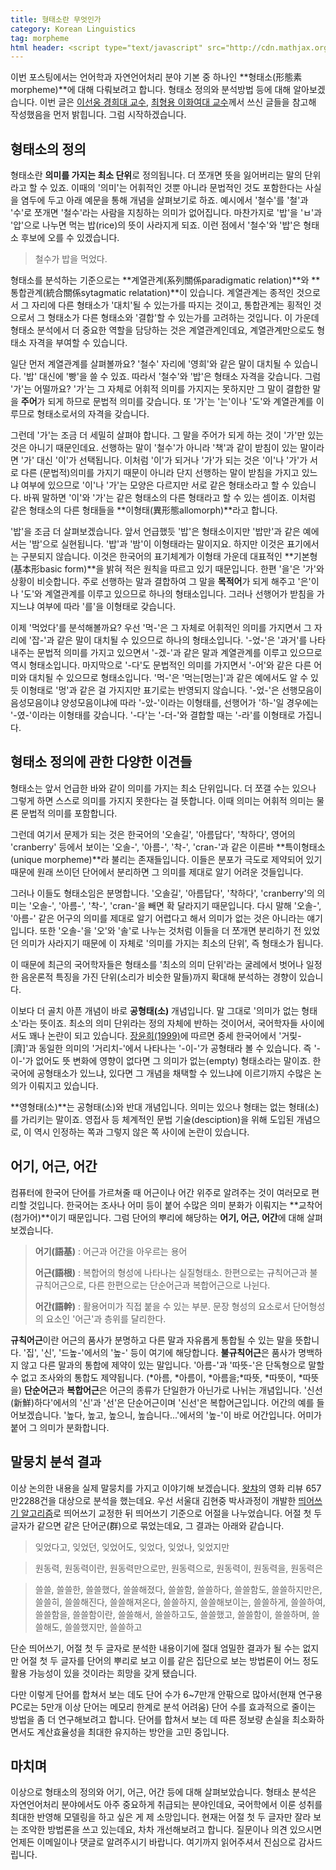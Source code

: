 ```yaml
---
title: 형태소란 무엇인가
category: Korean Linguistics
tag: morpheme
html header: <script type="text/javascript" src="http://cdn.mathjax.org/mathjax/latest/MathJax.js?config=TeX-AMS_SVG"></script>
---
```


이번 포스팅에서는 언어학과 자연언어처리 분야 기본 중 하나인 **형태소(形態素morpheme)**에 대해 다뤄보려고 합니다. 형태소 정의와 분석방법 등에 대해 알아보겠습니다. 이번 글은 [이선웅 경희대 교수](http://www.kyobobook.co.kr/product/detailViewKor.laf?mallGb=KOR&ejkGb=KOR&barcode=9788984775275&orderClick=JA2), [최형용 이화여대 교수](https://www.kyobobook.co.kr/product/detailViewKor.laf?mallGb=KOR&ejkGb=KOR&barcode=9788962924572&orderClick=JAj)께서 쓰신 글들을 참고해 작성했음을 먼저 밝힙니다. 그럼 시작하겠습니다.



## 형태소의 정의

형태소란 **의미를 가지는 최소 단위**로 정의됩니다. 더 쪼개면 뜻을 잃어버리는 말의 단위라고 할 수 있죠. 이때의 '의미'는 어휘적인 것뿐 아니라 문법적인 것도 포함한다는 사실을 염두에 두고 아래 예문을 통해 개념을 살펴보기로 하죠. 예시에서 '철수'를 '철'과 '수'로 쪼개면 '철수'라는 사람을 지칭하는 의미가 없어집니다. 마찬가지로 '밥'을 'ㅂ'과 '압'으로 나누면 먹는 밥(rice)의 뜻이 사라지게 되죠. 이런 점에서 '철수'와 '밥'은 형태소 후보에 오를 수 있겠습니다.

> 철수가 밥을 먹었다.

형태소를 분석하는 기준으로는 **계열관계(系列關係paradigmatic relation)**와 **통합관계(統合關係sytagmatic relatation)**이 있습니다. 계열관계는 종적인 것으로서 그 자리에 다른 형태소가 '대치'될 수 있는가를 따지는 것이고, 통합관계는 횡적인 것으로서 그 형태소가 다른 형태소와 '결합'할 수 있는가를 고려하는 것입니다. 이 가운데 형태소 분석에서 더 중요한 역할을 담당하는 것은 계열관계인데요, 계열관계만으로도 형태소 자격을 부여할 수 있습니다.

일단 먼저 계열관계를 살펴볼까요? '철수' 자리에 '영희'와 같은 말이 대치될 수 있습니다. '밥' 대신에 '빵'을 쓸 수 있죠. 따라서 '철수'와 '밥'은 형태소 자격을 갖습니다. 그럼 '가'는 어떨까요? '가'는 그 자체로 어휘적 의미를 가지지는 못하지만 그 말이 결합한 말을 **주어**가 되게 하므로 문법적 의미를 갖습니다. 또 '가'는 '는'이나 '도'와 계열관계를 이루므로 형태소로서의 자격을 갖습니다.

그런데 '가'는 조금 더 세밀히 살펴야 합니다. 그 말을 주어가 되게 하는 것이 '가'만 있는 것은 아니기 때문인데요. 선행하는 말이 '철수'가 아니라 '책'과 같이 받침이 있는 말이라면 '가' 대신 '이'가 선택됩니다. 이처럼 '이'가 되거나 '가'가 되는 것은 '이'나 '가'가 서로 다른 (문법적)의미를 가지기 때문이 아니라 단지 선행하는 말이 받침을 가지고 있느냐 여부에 있으므로 '이'나 '가'는 모양은 다르지만 서로 같은 형태소라고 할 수 있습니다. 바꿔 말하면 '이'와 '가'는 같은 형태소의 다른 형태라고 할 수 있는 셈이죠. 이처럼 같은 형태소의 다른 형태들을 **이형태(異形態allomorph)**라고 합니다.

'밥'을 조금 더 살펴보겠습니다. 앞서 언급했듯 '밥'은 형태소이지만 '밥만'과 같은 예에서는 '밤'으로 실현됩니다. '밥'과 '밤'이 이형태라는 말이지요. 하지만 이것은 표기에서는 구분되지 않습니다. 이것은 한국어의 표기체계가 이형태 가운데 대표적인 **기본형(基本形basic form)**을 밝혀 적은 원칙을 따르고 있기 때문입니다. 한편 '을'은 '가'와 상황이 비슷합니다. 주로 선행하는 말과 결합하여 그 말을 **목적어**가 되게 해주고 '은'이나 '도'와 계열관계를 이루고 있으므로 하나의 형태소입니다. 그러나 선행어가 받침을 가지느냐 여부에 따라 '를'을 이형태로 갖습니다.

이제 '먹었다'를 분석해볼까요? 우선 '먹-'은 그 자체로 어휘적인 의미를 가지면서 그 자리에 '잡-'과 같은 말이 대치될 수 있으므로 하나의 형태소입니다. '-었-'은 '과거'를 나타내주는 문법적 의미를 가지고 있으면서 '-겠-'과 같은 말과 계열관계를 이루고 있으므로 역시 형태소입니다. 마지막으로 '-다'도 문법적인 의미를 가지면서 '-어'와 같은 다른 어미와 대치될 수 있으므로 형태소입니다. '먹-'은 '먹는[멍는]'과 같은 예에서도 알 수 있듯 이형태로 '멍'과 같은 걸 가지지만 표기로는 반영되지 않습니다. '-었-'은 선행모음이 음성모음이냐 양성모음이냐에 따라 '-았-'이라는 이형태를, 선행어가 '하-'일 경우에는 '-였-'이라는 이형태를 갖습니다. '-다'는 '-더-'와 결합할 때는 '-라'를 이형태로 가집니다.



## 형태소 정의에 관한 다양한 이견들

형태소는 앞서 언급한 바와 같이 의미를 가지는 최소 단위입니다. 더 쪼갤 수는 있으나 그렇게 하면 스스로 의미를 가지지 못한다는 걸 뜻합니다. 이때 의미는 어휘적 의미는 물론 문법적 의미를 포함합니다. 

그런데 여기서 문제가 되는 것은 한국어의 '오솔길', '아름답다', '착하다', 영어의 'cranberry' 등에서 보이는 '오솔-', '아름-', '착-', 'cran-'과 같은 이른바 **특이형태소(unique morpheme)**라 불리는 존재들입니다. 이들은 분포가 극도로 제약되어 있기 때문에 원래 쓰이던 단어에서 분리하면 그 의미를 제대로 알기 어려운 것들입니다. 

그러나 이들도 형태소임은 분명합니다. '오솔길', '아름답다', '착하다', 'cranberry'의 의미는 '오솔-', '아름-', '착-', 'cran-'을 빼면 확 달라지기 때문입니다. 다시 말해 '오솔-', '아름-' 같은 어구의 의미를 제대로 알기 어렵다고 해서 의미가 없는 것은 아니라는 얘기입니다. 또한 '오솔-'을 '오'와 '솔'로 나누는 것처럼 이들을 더 쪼개면 분리하기 전 있었던 의미가 사라지기 때문에 이 자체로 '의미를 가지는 최소의 단위', 즉 형태소가 됩니다.

이 때문에 최근의 국어학자들은 형태소를 '최소의 의미 단위'라는 굴레에서 벗어나 일정한 음운론적 특징을 가진 단위(소리가 비슷한 말들)까지 확대해 분석하는 경향이 있습니다.

이보다 더 골치 아픈 개념이 바로 **공형태(소)** 개념입니다. 말 그대로 '의미가 없는 형태소'라는 뜻이죠. 최소의 의미 단위라는 정의 자체에 반하는 것이어서, 국어학자들 사이에서도 꽤나 논란이 되고 있습니다. [장윤희(1999)](http://hosting03.snu.ac.kr/~komorph/new/en/qna/qna01.php?boardName=boardQna&mode=view&bNo=14&page=18&PHPSESSID=2e8848d9357db7e7cd23e4c52f3cec93d41a7752)에 따르면 중세 한국어에서 '거맃-[濟]'과 동일한 의미의 '거리치-'에서 나타나는 '-이-'가 공형태라 볼 수 있습니다. 즉 '-이-'가 없어도 뜻 변화에 영향이 없다면 그 의미가 없는(empty) 형태소라는 말이죠. 한국어에 공형태소가 있느냐, 있다면 그 개념을 채택할 수 있느냐에 이르기까지 수많은 논의가 이뤄지고 있습니다.

**영형태(소)**는 공형태(소)와 반대 개념입니다. 의미는 있으나 형태는 없는 형태(소)를 가리키는 말이죠. 영접사 등 체계적인 문법 기술(desciption)을 위해 도입된 개념으로, 이 역시 인정하는 쪽과 그렇지 않은 쪽 사이에 논란이 있습니다.



## 어기, 어근, 어간

컴퓨터에 한국어 단어를 가르쳐줄 때 어근이나 어간 위주로 알려주는 것이 여러모로 편리할 것입니다. 한국어는 조사나 어미 등이 붙어 수많은 의미 분화가 이뤄지는 **교착어(첨가어)**이기 때문입니다.  그럼 단어의 뿌리에 해당하는 **어기, 어근, 어간**에 대해 살펴보겠습니다.

> **어기(語基)** : 어근과 어간을 아우르는 용어
>
> **어근(語根)** : 복합어의 형성에 나타나는 실질형태소. 한편으로는 규칙어근과 불규칙어근으로, 다른 한편으로는 단순어근과 복합어근으로 나뉜다.
>
> **어간(語幹)** : 활용어미가 직접 붙을 수 있는 부분. 문장 형성의 요소로서 단어형성의 요소인 '어근'과 층위를 달리한다.

**규칙어근**이란 어근의 품사가 분명하고 다른 말과 자유롭게 통합될 수 있는 말을 뜻합니다. '집', '신', '드높-'에서의 '높-' 등이 여기에 해당합니다. **불규칙어근**은 품사가 명백하지 않고 다른 말과의 통합에 제약이 있는 말입니다. '아름-'과 '따뜻-'은 단독형으로 말할 수 없고 조사와의 통합도 제약됩니다. (*아름, *아름이, *아름을;\*따뜻, *따뜻이, *따뜻을) **단순어근**과 **복합어근**은 어근의 종류가 단일한가 아닌가로 나뉘는 개념입니다. '신선(新鮮)하다'에서의 '신'과 '선'은 단순어근이며 '신선'은 복합어근입니다. 어간의 예를 들어보겠습니다. '높다, 높고, 높으니, 높습니다...'에서의 '높-'이 바로 어간입니다. 어미가 붙어 그 의미가 분화합니다.



## 말뭉치 분석 결과

이상 논의한 내용을 실제 말뭉치를 가지고 이야기해 보겠습니다. [왓챠](https://watcha.net/)의 영화 리뷰 657만2288건을 대상으로 분석을 했는데요. 우선 서울대 김현중 박사과정이 개발한 [띄어쓰기 알고리즘](https://github.com/lovit/soy/tree/master/soy/nlp/space)로 띄어쓰기 교정한 뒤 띄어쓰기 기준으로 어절을 나누었습니다. 어절 첫 두 글자가 같으면 같은 단어군(群)으로 묶었는데요, 그 결과는 아래와 같습니다.

> 잊었다고, 잊었던, 잊었어도, 잊었다, 잊었나, 잊었지만

> 원동력, 원동력이란, 원동력만으로만, 원동력으로, 원동력이, 원동력을, 원동력은

> 쓸쓸, 쓸쓸한, 쓸쓸했다, 쓸쓸해졌다, 쓸쓸함, 쓸쓸하다, 쓸쓸함도, 쓸쓸하지만은, 쓸쓸히, 쓸쓸해진다, 쓸쓸해져온다, 쓸쓸하지, 쓸쓸해보이는, 쓸쓸하게, 쓸쓸하여, 쓸쓸함을, 쓸쓸함이란, 쓸쓸해서, 쓸쓸하고도, 쓸쓸했고, 쓸쓸함이, 쓸쓸하며, 쓸쓸해도, 쓸쓸했지만, 쓸쓸하고

단순 띄어쓰기, 어절 첫 두 글자로 분석한 내용이기에 절대 엄밀한 결과가 될 수는 없지만 어절 첫 두 글자를 단어의 뿌리로 보고 이를 같은 집단으로 보는 방법론이 어느 정도 활용 가능성이 있을 것이라는 희망을 갖게 됐습니다. 

다만 이렇게 단어를 합쳐서 보는 데도 단어 수가 6~7만개 안팎으로 많아서(현재 연구용 PC로는 5만개 이상 단어는 메모리 한계로 분석 어려움) 단어 수를 효과적으로 줄이는 방법을 좀 더 연구해보려고 합니다. 단어를 합쳐서 보는 데 따른 정보량 손실을 최소화하면서도 계산효율성을 최대한 유지하는 방안을 고민 중입니다.



## 마치며

이상으로 형태소의 정의와 어기, 어근, 어간 등에 대해 살펴보았습니다. 형태소 분석은 자연언어처리 분야에서도 아주 중요하게 취급되는 분야인데요, 국어학에서 이룬 성취를 최대한 반영해 모델링을 하고 싶은 게 제 소망입니다. 현재는 어절 첫 두 글자만 잘라 보는 조악한 방법론을 쓰고 있는데요, 차차 개선해보려고 합니다. 질문이나 의견 있으시면 언제든 이메일이나 댓글로 알려주시기 바랍니다. 여기까지 읽어주셔서 진심으로 감사드립니다.

